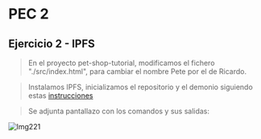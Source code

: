 # PEC 2

## Ejercicio 2 - IPFS

> En el proyecto pet-shop-tutorial, modificamos el fichero "./src/index.html", para cambiar el nombre Pete por el de Ricardo.

> Instalamos IPFS, inicializamos el repositorio y el demonio siguiendo estas [instrucciones](https://docs.ipfs.io/introduction/usage/)

> 

> Se adjunta pantallazo con los comandos y sus salidas:

![Img221](./img/)